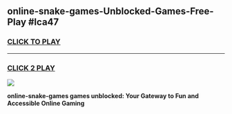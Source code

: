 
## online-snake-games-Unblocked-Games-Free-Play #lca47
<h3>
<a href="https://us.freeplayer.one?title=online-snake-games&ref=9M">CLICK TO PLAY</a></h3>
<hr>

<h3>
<a href="https://us.freeplayer.one?title=online-snake-games&ref=9M">CLICK 2 PLAY</a>
  
</h3>

<a href="https://us.freeplayer.one?title=online-snake-games&ref=9M"><img src="https://clearcache.store/games.png"></a>


**online-snake-games games unblocked: Your Gateway to Fun and Accessible Online Gaming**
